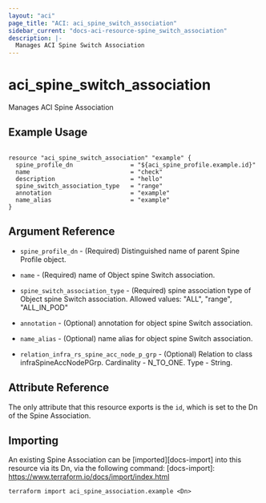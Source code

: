 ```yaml
---
layout: "aci"
page_title: "ACI: aci_spine_switch_association"
sidebar_current: "docs-aci-resource-spine_switch_association"
description: |-
  Manages ACI Spine Switch Association
---
```


# aci_spine_switch_association #
Manages ACI Spine Association

## Example Usage ##

```hcl

resource "aci_spine_switch_association" "example" {
  spine_profile_dn                = "${aci_spine_profile.example.id}"
  name                            = "check"
  description                     = "hello"
  spine_switch_association_type   = "range"
  annotation                      = "example"
  name_alias                      = "example"
}

```


## Argument Reference ##
* `spine_profile_dn` - (Required) Distinguished name of parent Spine Profile object.
* `name` - (Required) name of Object spine Switch association.
* `spine_switch_association_type` - (Required) spine association type of Object spine Switch association.
Allowed values: "ALL", "range", "ALL_IN_POD"
* `annotation` - (Optional) annotation for object spine Switch association.
* `name_alias` - (Optional) name alias for object spine Switch association.

* `relation_infra_rs_spine_acc_node_p_grp` - (Optional) Relation to class infraSpineAccNodePGrp. Cardinality - N_TO_ONE. Type - String.
                


## Attribute Reference

The only attribute that this resource exports is the `id`, which is set to the
Dn of the Spine Association.

## Importing ##

An existing Spine Association can be [imported][docs-import] into this resource via its Dn, via the following command:
[docs-import]: https://www.terraform.io/docs/import/index.html


```
terraform import aci_spine_association.example <Dn>
```